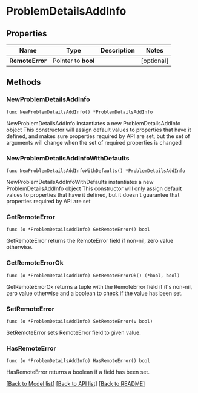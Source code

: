 # ProblemDetailsAddInfo

## Properties

Name | Type | Description | Notes
------------ | ------------- | ------------- | -------------
**RemoteError** | Pointer to **bool** |  | [optional] 

## Methods

### NewProblemDetailsAddInfo

`func NewProblemDetailsAddInfo() *ProblemDetailsAddInfo`

NewProblemDetailsAddInfo instantiates a new ProblemDetailsAddInfo object
This constructor will assign default values to properties that have it defined,
and makes sure properties required by API are set, but the set of arguments
will change when the set of required properties is changed

### NewProblemDetailsAddInfoWithDefaults

`func NewProblemDetailsAddInfoWithDefaults() *ProblemDetailsAddInfo`

NewProblemDetailsAddInfoWithDefaults instantiates a new ProblemDetailsAddInfo object
This constructor will only assign default values to properties that have it defined,
but it doesn't guarantee that properties required by API are set

### GetRemoteError

`func (o *ProblemDetailsAddInfo) GetRemoteError() bool`

GetRemoteError returns the RemoteError field if non-nil, zero value otherwise.

### GetRemoteErrorOk

`func (o *ProblemDetailsAddInfo) GetRemoteErrorOk() (*bool, bool)`

GetRemoteErrorOk returns a tuple with the RemoteError field if it's non-nil, zero value otherwise
and a boolean to check if the value has been set.

### SetRemoteError

`func (o *ProblemDetailsAddInfo) SetRemoteError(v bool)`

SetRemoteError sets RemoteError field to given value.

### HasRemoteError

`func (o *ProblemDetailsAddInfo) HasRemoteError() bool`

HasRemoteError returns a boolean if a field has been set.


[[Back to Model list]](../README.md#documentation-for-models) [[Back to API list]](../README.md#documentation-for-api-endpoints) [[Back to README]](../README.md)


